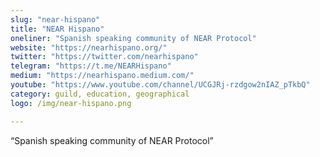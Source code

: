 ```yaml
---
slug: "near-hispano"
title: "NEAR Hispano"
oneliner: "Spanish speaking community of NEAR Protocol"
website: "https://nearhispano.org/"
twitter: "https://twitter.com/nearhispano"
telegram: "https://t.me/NEARHispano"
medium: "https://nearhispano.medium.com/"
youtube: "https://www.youtube.com/channel/UCGJRj-rzdgow2nIAZ_pTkbQ"
category: guild, education, geographical
logo: /img/near-hispano.png

---
```


“Spanish speaking community of NEAR Protocol”
